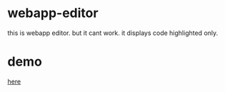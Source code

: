 # webapp-editor

this is webapp editor.
but it cant work.
it displays code highlighted only.

# demo

[here](https://naoki-tomita.github.io/webapp-editor/dist/index.html)
